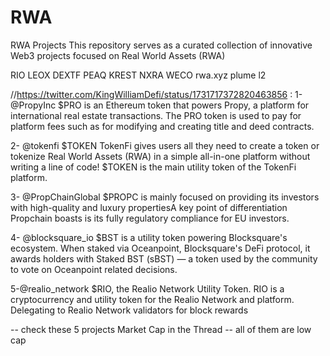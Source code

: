 # RWA
RWA Projects
This repository serves as a curated collection of innovative Web3 projects focused on Real World Assets (RWA)

RIO
LEOX
DEXTF
PEAQ
KREST
NXRA
WECO
rwa.xyz
plume l2

//https://twitter.com/KingWilliamDefi/status/1731717372820463856 :
1- @PropyInc $PRO  is an Ethereum token that powers Propy, a platform for international real estate transactions. The PRO token is used to pay for platform fees such as for modifying and creating title and deed contracts.

2- @tokenfi $TOKEN TokenFi gives users all they need to create a token or tokenize Real World Assets (RWA) in a simple all-in-one platform without writing a line of code! $TOKEN is the main utility token of the TokenFi platform.

3- @PropChainGlobal  $PROPC is mainly focused on providing its investors with high-quality and luxury propertiesA key point of differentiation Propchain boasts is its fully regulatory compliance for EU investors.

4- @blocksquare_io  $BST is a utility token powering Blocksquare's ecosystem. When staked via Oceanpoint, Blocksquare's DeFi protocol, it awards holders with Staked BST (sBST) — a token used by the community to vote on Oceanpoint related decisions.

5-@realio_network $RIO, the Realio Network Utility Token. RIO is a cryptocurrency and utility token for the Realio Network and platform. Delegating to Realio Network validators for block rewards

-- check these 5 projects Market Cap in the Thread 
-- all of them are low cap
